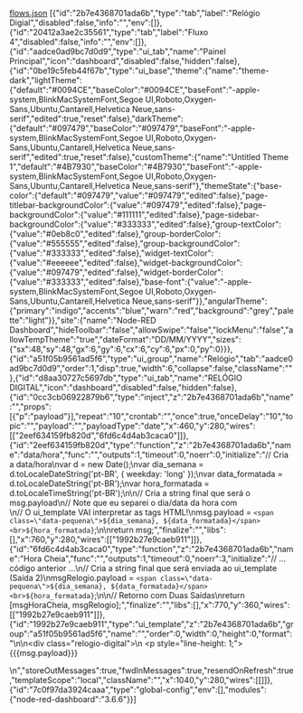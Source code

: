 [flows.json](https://github.com/user-attachments/files/23191566/flows.json)
[{"id":"2b7e4368701ada6b","type":"tab","label":"Relógio Digial","disabled":false,"info":"","env":[]},{"id":"20412a3ae2c35561","type":"tab","label":"Fluxo 4","disabled":false,"info":"","env":[]},{"id":"aadce0ad9bc7d0d9","type":"ui_tab","name":"Painel Principal","icon":"dashboard","disabled":false,"hidden":false},{"id":"0be19c5feb44f67b","type":"ui_base","theme":{"name":"theme-dark","lightTheme":{"default":"#0094CE","baseColor":"#0094CE","baseFont":"-apple-system,BlinkMacSystemFont,Segoe UI,Roboto,Oxygen-Sans,Ubuntu,Cantarell,Helvetica Neue,sans-serif","edited":true,"reset":false},"darkTheme":{"default":"#097479","baseColor":"#097479","baseFont":"-apple-system,BlinkMacSystemFont,Segoe UI,Roboto,Oxygen-Sans,Ubuntu,Cantarell,Helvetica Neue,sans-serif","edited":true,"reset":false},"customTheme":{"name":"Untitled Theme 1","default":"#4B7930","baseColor":"#4B7930","baseFont":"-apple-system,BlinkMacSystemFont,Segoe UI,Roboto,Oxygen-Sans,Ubuntu,Cantarell,Helvetica Neue,sans-serif"},"themeState":{"base-color":{"default":"#097479","value":"#097479","edited":false},"page-titlebar-backgroundColor":{"value":"#097479","edited":false},"page-backgroundColor":{"value":"#111111","edited":false},"page-sidebar-backgroundColor":{"value":"#333333","edited":false},"group-textColor":{"value":"#0eb8c0","edited":false},"group-borderColor":{"value":"#555555","edited":false},"group-backgroundColor":{"value":"#333333","edited":false},"widget-textColor":{"value":"#eeeeee","edited":false},"widget-backgroundColor":{"value":"#097479","edited":false},"widget-borderColor":{"value":"#333333","edited":false},"base-font":{"value":"-apple-system,BlinkMacSystemFont,Segoe UI,Roboto,Oxygen-Sans,Ubuntu,Cantarell,Helvetica Neue,sans-serif"}},"angularTheme":{"primary":"indigo","accents":"blue","warn":"red","background":"grey","palette":"light"}},"site":{"name":"Node-RED Dashboard","hideToolbar":"false","allowSwipe":"false","lockMenu":"false","allowTempTheme":"true","dateFormat":"DD/MM/YYYY","sizes":{"sx":48,"sy":48,"gx":6,"gy":6,"cx":6,"cy":6,"px":0,"py":0}}},{"id":"a51f05b9561ad5f6","type":"ui_group","name":"Relógio","tab":"aadce0ad9bc7d0d9","order":1,"disp":true,"width":6,"collapse":false,"className":""},{"id":"d8aa30727c5697db","type":"ui_tab","name":"RELÓGIO DIGITAL","icon":"dashboard","disabled":false,"hidden":false},{"id":"0cc3cb06922879b6","type":"inject","z":"2b7e4368701ada6b","name":"","props":[{"p":"payload"}],"repeat":"10","crontab":"","once":true,"onceDelay":"10","topic":"","payload":"","payloadType":"date","x":460,"y":280,"wires":[["2eef634159fb820d","6fd6c4d4ab3caca0"]]},{"id":"2eef634159fb820d","type":"function","z":"2b7e4368701ada6b","name":"data/hora","func":"","outputs":1,"timeout":0,"noerr":0,"initialize":"// Cria a data/hora\nvar d = new Date();\nvar dia_semana = d.toLocaleDateString('pt-BR', { weekday: 'long' });\nvar data_formatada = d.toLocaleDateString('pt-BR');\nvar hora_formatada = d.toLocaleTimeString('pt-BR');\n\n// Cria a string final que será o msg.payload\n// Note que eu separei o dia/data da hora com <br>\n// O ui_template VAI interpretar as tags HTML!\nmsg.payload = `<span class=\"data-pequena\">${dia_semana}, ${data_formatada}</span><br>${hora_formatada}`;\n\nreturn msg;","finalize":"","libs":[],"x":760,"y":280,"wires":[["1992b27e9caeb911"]]},{"id":"6fd6c4d4ab3caca0","type":"function","z":"2b7e4368701ada6b","name":"Hora Cheia","func":"","outputs":1,"timeout":0,"noerr":3,"initialize":"// ... código anterior ...\n// Cria a string final que será enviada ao ui_template (Saída 2)\nmsgRelogio.payload = `<span class=\"data-pequena\">${dia_semana}, ${data_formatada}</span><br>${hora_formatada}`;\n\n// Retorno com Duas Saídas\nreturn [msgHoraCheia, msgRelogio];","finalize":"","libs":[],"x":770,"y":360,"wires":[["1992b27e9caeb911"]]},{"id":"1992b27e9caeb911","type":"ui_template","z":"2b7e4368701ada6b","group":"a51f05b9561ad5f6","name":"","order":0,"width":0,"height":0,"format":"<style>\n  /* Define a classe para o estilo principal do relógio */\n  .relogio-digital {\n    font-family: 'Segoe UI', Arial, sans-serif;\n    font-size: 3.5em;\n    color: #F0F0F0;\n    background: #222222;\n    padding: 15px;\n    border-radius: 8px;\n    text-align: center;\n    box-shadow: 0 4px 8px rgba(0, 0, 0, 0.4);\n    width: 100%;\n    height: 100%;\n    /* Centraliza o conteúdo (Flexbox) */\n    display: flex;\n    flex-direction: column;\n    justify-content: center;\n    align-items: center;\n  }\n\n  /* Estilo para a data menor */\n  .data-pequena {\n    font-size: 0.35em;\n    display: block;\n    color: #AAAAAA;\n    margin-bottom: 5px;\n  }\n</style>\n\n<div class=\"relogio-digital\">\n  <p style=\"line-height: 1;\">{{{msg.payload}}}</p>\n</div>","storeOutMessages":true,"fwdInMessages":true,"resendOnRefresh":true,"templateScope":"local","className":"","x":1040,"y":280,"wires":[[]]},{"id":"7c0f97da3924caaa","type":"global-config","env":[],"modules":{"node-red-dashboard":"3.6.6"}}]
